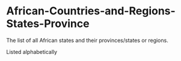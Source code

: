 # African-Countries-and-Regions-States-Province
The list of all African states and their provinces/states or regions. 

Listed alphabetically
